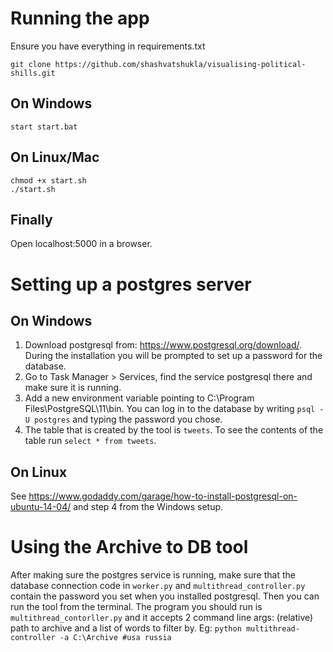 # Running the app

Ensure you have everything in requirements.txt

    git clone https://github.com/shashvatshukla/visualising-political-shills.git

## On Windows

    start start.bat

## On Linux/Mac

    chmod +x start.sh
    ./start.sh

## Finally

Open localhost:5000 in a browser.

# Setting up a postgres server
## On Windows
1. Download postgresql from: https://www.postgresql.org/download/. 
During the installation you will be prompted to set up a password for the database.
2. Go to Task Manager > Services, find the service postgresql there
and make sure it is running.
3. Add a new environment variable pointing to 
C:\Program Files\PostgreSQL\11\bin. You can log in to the database by writing ```psql -U postgres``` and typing the 
password you chose.
4. The table that is created by the tool is ```tweets```. To see
the contents of the table run ```select * from tweets```.

## On Linux
See https://www.godaddy.com/garage/how-to-install-postgresql-on-ubuntu-14-04/ and
step 4 from the Windows setup.

# Using the Archive to DB tool

After making sure the postgres service is running, make 
sure that the database connection code in ```worker.py``` and ```multithread_controller.py``` 
contain the password you set when you installed postgresql. Then you can
run the tool from the terminal. The program you should run is ```multithread_contorller.py``` and it accepts 2
command line args: (relative) path to archive and a list of words
to filter by. Eg: ```python multithread-controller -a C:\Archive #usa russia```
